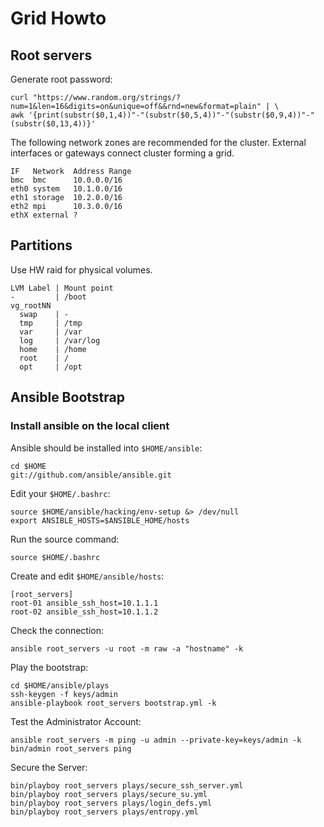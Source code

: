 Grid Howto
==========
## Root servers
Generate root password:

    curl "https://www.random.org/strings/?num=1&len=16&digits=on&unique=off&&rnd=new&format=plain" | \
    awk '{print(substr($0,1,4))"-"(substr($0,5,4))"-"(substr($0,9,4))"-"(substr($0,13,4))}'


The following network zones are recommended for the cluster. External interfaces or gateways connect cluster forming a grid.

    IF   Network  Address Range
    bmc  bmc      10.0.0.0/16
    eth0 system   10.1.0.0/16
    eth1 storage  10.2.0.0/16
    eth2 mpi      10.3.0.0/16
    ethX external ?

## Partitions
Use HW raid for physical volumes.

    LVM Label | Mount point
    -         | /boot
    vg_rootNN
      swap    | -
      tmp     | /tmp
      var     | /var
      log     | /var/log
      home    | /home
      root    | /
      opt     | /opt

## Ansible Bootstrap

### Install ansible on the local client

Ansible should be installed into `$HOME/ansible`:

    cd $HOME
    git://github.com/ansible/ansible.git

Edit your `$HOME/.bashrc`:

    source $HOME/ansible/hacking/env-setup &> /dev/null
    export ANSIBLE_HOSTS=$ANSIBLE_HOME/hosts

Run the source command:

    source $HOME/.bashrc

Create and edit `$HOME/ansible/hosts`:

    [root_servers]
    root-01 ansible_ssh_host=10.1.1.1
    root-02 ansible_ssh_host=10.1.1.2

Check the connection:

    ansible root_servers -u root -m raw -a "hostname" -k

Play the bootstrap:

    cd $HOME/ansible/plays
    ssh-keygen -f keys/admin
    ansible-playbook root_servers bootstrap.yml -k

Test the Administrator Account:

    ansible root_servers -m ping -u admin --private-key=keys/admin -k
    bin/admin root_servers ping

Secure the Server:

    bin/playboy root_servers plays/secure_ssh_server.yml
    bin/playboy root_servers plays/secure_su.yml
    bin/playboy root_servers plays/login_defs.yml
    bin/playboy root_servers plays/entropy.yml

